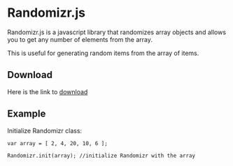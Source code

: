 # Randomizr.js

Randomizr.js is a javascript library that randomizes array objects and allows you to get any number of elements from the array.

This is useful for generating random items from the array of items.

## Download 
Here is the link to [download](https://raw.githubusercontent.com/snamoah/Randomizrjs/master/Randomizr.js)

## Example
Initialize Randomizr class:

```
var array = [ 2, 4, 20, 10, 6 ];

Randomizr.init(array); //initialize Randomizr with the array
```

